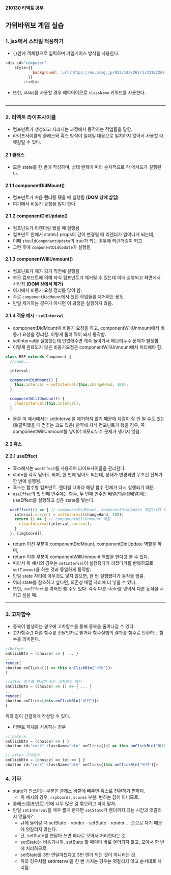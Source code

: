 #### 210130 리액트 공부
## 가위바위보 게임 실습
### 1. jsx에서 스타일 적용하기
- `{}`안에 객체형으로 입력하며 카멜케이스 방식을 사용한다.
```javascript
<div id="computer"
    style={{
            background: `url(https://en.pimg.jp/023/182/267/1/23182267.jpg) ${imgCoord} 0`,
          }}
        /><div>
```
- 또한, class를 사용할 경우 예약어이므로 `className` 키워드를 사용한다.   
&nbsp;
-------
### 2. 리액트 라이프사이클
- 컴포넌트가 생성되고 사라지는 과정에서 동작하는 작업들을 말함.
- 라이프사이클의 클래스와 훅스 방식이 일대일 대응으로 일치하지 않아서 사용할 때 헷갈릴 수 있다.
#### 2.1 클래스
- 모든 state를 한 번에 작성하며, 상태 변화에 따라 순차적으로 각 메서드가 실행된다.
#### 2.1.1 componentDidMount()
- 컴포넌트가 처음 렌더링 됐을 때 실행됨 **(DOM 상에 삽입)**
- 여기에서 비동기 요청을 많이 한다.
#### 2.1.2 componentDidUpdate()
- 컴포넌트가 리렌더링 됐을 때 실행됨
- 컴포넌트 안에서 state나 props의 값이 변경될 때 리렌더가 일어나게 되는데,
- 이때 `shouldComponentUpdate`의 true가 되는 경우에 리렌더링이 되고
- 그런 후에 `componentDidUpdate`가 실행됨
#### 2.1.3 componentWillUnmount()
- 컴포넌트가 제거 되기 직전에 실행됨
- 부모 컴포넌트에 의해 자식 컴포넌트가 제거될 수 있는데 이때 실행되고 화면에서 사라짐 **(DOM 상에서 제거)**
- 여기에서 비동기 요청 정리를 많이 함.
- 주로 `componentDidMount`에서 했던 작업들을 제거하는 용도.
- 만일 제거하는 경우가 아니면 이 과정은 실행하지 않음.
#### 2.1.4 적용 예시 - `setInterval`
- componentDidMount에 비동기 요청을 하고, componentWillUnmount에서 비동기 요청을 정리함. 이렇게 둘이 짝이 돼서 동작함.
- setInterval을 실행했는데 안없애주면 계속 돌아가서 메모리누수 문제가 발생함.
- 이렇게 완료되지 않은 비동기요청은 componentWillUnmount에서 처리해야 함.
```javascript
class RSP extends Component {
  //code...

  interval;

  componentDidMount() {
    this.interval = setInterval(this.changeHand, 100);
  }

  componentWillUnmount() {
    clearInterval(this.interval);
  }
```
- 물론 이 예시에서는 setInterval을 제거하지 않기 때문에 체감이 잘 안 될 수도 있는데(클릭했을 때 멈추는 코드 있음)
만약에 자식 컴포넌트가 됐을 경우, 꼭 componentWillUnmount를 넣어야 메모리누수 문제가 생기지 않음.
#### 2.2 훅스
#### 2.2.1 useEffect
- 훅스에서는 `useEffect`를 사용하여 라이프사이클을 관리한다.
- state를 각각 담아도 되며, 한 번에 담아도 되는데, 상태가 변경되면 무조건 전체가 한 번에 실행됨.
- 훅스는 함수형 컴포넌트. 렌더될 때마다 해당 함수 전체가 다시 실행되기 때문.
- `useEffec`의 첫 번째 인수에는 함수, 두 번째 인수인 배열(의존성배열)에는 useEffect를 실행하고 싶은 state를 넣는다.
```javascript
  useEffect(() => { // componentDidMount, componentDidUpdate 역할(1대1 대응은 아니지만 비슷)
    interval.current = setInterval(changeHand, 100);
    return () => { // componentWillUnmount 역할
      clearInterval(interval.current);
    }
  }, [imgCoord]);
```
- return 이전 부분이 componentDidMount, componentDidUpdate 역할을 하며,
- return 이후 부분이 componentWillUnmount 역할을 한다고 볼 수 있다.
- 따라서 위 예시의 경우는 `setInterval`이 실행됐다가 꺼졌다가를 반복하므로 `setTimeout`을 하는 것과 동일하게 동작함.
- 만일 state 자리에 아무것도 넣지 않으면, 한 번 실행됐다가 동작을 멈춤.
- 여러 state를 참조하고 싶다면, 의존성 배열 자리에 더 넣을 수 있다.
- 또한, `useEffect`를 여러번 쓸 수도 있다. 각각 다른 state를 넣어서 다른 동작을 시키고 싶을 때. 
--------
### 3. 고차함수
- 중복이 발생하는 경우에 고차함수를 통해 중복을 줄여나갈 수 있다.
- 고차함수란 다른 함수를 전달인자로 받거나 함수실행의 결과를 함수로 반환하는 함수를 의미한다.
```javascript
//before
onClickBtn = (choice) => { ... }
...
render(
<button onClick={() => this.onClickBtn("바위")}>
)

//after 함수를 연달아 쓰는 고차함수 패턴
onClickBtn = (choice) => () => { ... }
...
render(
<button onClick={this.onClickBtn("바위")}>
)
```
위와 같이 간결하게 작성할 수 있다.
- 이벤트 객체를 사용하는 경우
```javascript
// before
onClickBtn = (choice) => { }
<button id="rock" className="btn" onClick={(e) => this.onClickBtn("바위")}>

// after 고차함수
onClickBtn = (choice) => (e) => { }
<button id="rock" className="btn" onClick={this.onClickBtn("바위")}>
```
### 4. 기타
- state가 안쓰이는 부분은 클래스 바깥에 빼주면 훅스로 전환하기 편하다.
  - 위 예시의 경우, `rspCoords`, `scores` 부분. 변하는 값이 아니므로.
- 클래스(컴포넌트) 안에 너무 많은 걸 묶으려고 하지 말자.
- 만일 `setInterval`을 매우 짧게 한다면 `setState`가 렌더까지 되는 시간과 엇갈리지 않을까?
  - 큐에 들어갈 때 setState - render - setState - render ... 순으로 차기 때문에 엇갈리지 않는다.
  - 단, setState를 연달아 쓰면 하나로 모아서 처리한다는 것.
  - setState는 비동기니까. setState 할 때마다 바로 렌더되지 않고, 모아서 한 번에 처리하므로.
  - setState를 3번 연달아썼다고 3번 렌더 되는 것이 아니라는 것.
  - 위의 경우처럼 setInterval을 한 번 거치는 경우는 엇갈리지 않고 순서대로 처리됨
